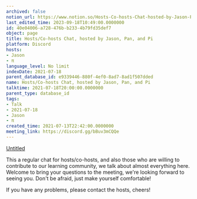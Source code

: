 ```yaml
---
archived: false
notion_url: https://www.notion.so/Hosts-Co-hosts-Chat-hosted-by-Jason-Pan-and-Pi-40e04006a728476bb2334b79fd35def7
last_edited_time: 2023-09-18T10:49:00.0000000
id: 40e04006-a728-476b-b233-4b79fd35def7
object: page
title: Hosts/Co-hosts Chat, hosted by Jason, Pan, and Pi
platform: Discord
hosts:
- Jason
- π
language_level: No limit
indexDate: 2021-07-18
parent_database_id: e9339446-880f-4ef0-8ad7-8ad1f507dded
name: Hosts/Co-hosts Chat, hosted by Jason, Pan, and Pi
talktime: 2021-07-18T20:00:00.0000000
parent_type: database_id
tags:
- Talk
- 2021-07-18
- Jason
- π
created_time: 2021-07-13T22:42:00.0000000
meeting_link: https://discord.gg/bBuv3mCQQe
---
```




[Untitled](https://www.notion.so/d637a27eb33f44cbb92a56c3359cc567)   



This a regular chat for hosts/co-hosts, and also those who are willing to contribute to our learning community, we talk about almost everything here. Welcome to bring your questions to the meeting, we're looking forward to seeing you. Don't be afraid, just make yourself comfortable!

If you have any problems, please contact the hosts, cheers!




